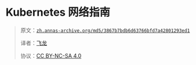 # Kubernetes 网络指南

> 原文：[`zh.annas-archive.org/md5/3867b7bdb6d63766bfd7a42801293ed1`](https://zh.annas-archive.org/md5/3867b7bdb6d63766bfd7a42801293ed1)
> 
> 译者：[飞龙](https://github.com/wizardforcel)
> 
> 协议：[CC BY-NC-SA 4.0](http://creativecommons.org/licenses/by-nc-sa/4.0/)